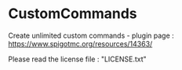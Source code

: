 # CustomCommands
Create unlimited custom commands - plugin page : https://www.spigotmc.org/resources/14363/

Please read the license file : "LICENSE.txt"

